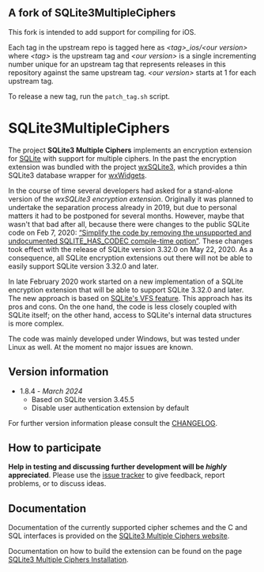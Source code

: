 ## A fork of SQLite3MultipleCiphers

This fork is intended to add support for compiling for iOS.

Each tag in the upstream repo is tagged here as *\<tag>_ios/\<our version>* where *\<tag>* is the upstream tag and *\<our version>* is a single incrementing number unique for an upstream tag that represents releases in this repository against the same upstream tag. *\<our version>* starts at 1 for each upstream tag.

To release a new tag, run the `patch_tag.sh` script.

# SQLite3MultipleCiphers

The project **SQLite3 Multiple Ciphers** implements an encryption extension for [SQLite](https://www.sqlite.org) with support for multiple ciphers. In the past the encryption extension was bundled with the project [wxSQLite3](https://github.com/utelle/wxsqlite3), which provides a thin SQLite3 database wrapper for [wxWidgets](https://www.wxwidgets.org/).

In the course of time several developers had asked for a stand-alone version of the _wxSQLite3 encryption extension_. Originally it was planned to undertake the separation process already in 2019, but due to personal matters it had to be postponed for several months. However, maybe that wasn't that bad after all, because there were changes to the public SQLite code on Feb 7, 2020: [“Simplify the code by removing the unsupported and undocumented SQLITE_HAS_CODEC compile-time option”](https://www.sqlite.org/src/timeline?c=5a877221ce90e752). These changes took effect with the release of SQLite version 3.32.0 on May 22, 2020. As a consequence, all SQLite encryption extensions out there will not be able to easily support SQLite version 3.32.0 and later.

In late February 2020 work started on a new implementation of a SQLite encryption extension that will be able to support SQLite 3.32.0 and later. The new approach is based on [SQLite's VFS feature](https://www.sqlite.org/vfs.html). This approach has its pros and cons. On the one hand, the code is less closely coupled with SQLite itself; on the other hand, access to SQLite's internal data structures is more complex.

The code was mainly developed under Windows, but was tested under Linux as well. At the moment no major issues are known.

## Version information

* 1.8.4 - *March 2024*
  - Based on SQLite version 3.45.5
  - Disable user authentication extension by default

For further version information please consult the [CHANGELOG](CHANGELOG.md).

## How to participate

**Help in testing and discussing further development will be _highly_ appreciated**. Please use the [issue tracker](https://github.com/utelle/SQLite3MultipleCiphers/issues) to give feedback, report problems, or to discuss ideas.

## Documentation

Documentation of the currently supported cipher schemes and the C and SQL interfaces is provided on the [SQLite3 Multiple Ciphers website](https://utelle.github.io/SQLite3MultipleCiphers/).

Documentation on how to build the extension can be found on the page [SQLite3 Multiple Ciphers Installation](https://utelle.github.io/SQLite3MultipleCiphers/docs/installation/install_overview/).
